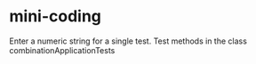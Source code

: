 # mini-coding
Enter a numeric string for a single test.
Test methods in the class combinationApplicationTests
